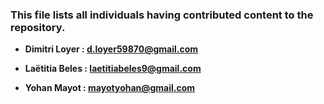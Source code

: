 ### This file lists all individuals having contributed content to the repository.

- **Dimitri Loyer : d.loyer59870@gmail.com**

- **Laëtitia Beles : laetitiabeles9@gmail.com**

- **Yohan Mayot : mayotyohan@gmail.com**